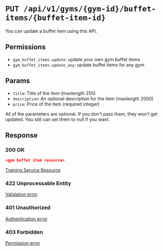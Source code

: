 # `PUT /api/v1/gyms/{gym-id}/buffet-items/{buffet-item-id}`
You can update a buffet item using this API.


## Permissions

- `gym_buffet_items.update`: update your own gym buffet items
- `gym_buffet_items.update_any`: update buffet items for any gym

## Params

- `title`: Title of the item (maxlength 255)
- `description`: An optional description for the item (maxlength 2000)
- `price`: Price of the item (required integer)

All of the parameters are optional. If you don't pass them, they won't get updated.
You still can set them to null if you want.

## Response

### 200 OK

```json
<gym buffet item resource>
```

[Training Service Resource](../../resources/gym_buffet_item.md)

### 422 Unprocessable Entity
[Validation error](../../validation-errors.md)

### 401 Unauthorized
[Authentication error](../../authentication-errors.md)

### 403 Forbidden
[Permission error](../../permission-errors.md)
